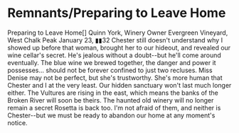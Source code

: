 # Remnants/Preparing to Leave Home

Preparing to Leave Home[]
Quinn York, Winery Owner
Evergreen Vineyard, West Chalk Peak
January 23, ▮▮32
Chester still doesn't understand why I showed up before that woman, brought her to our hideout, and revealed our wine cellar's secret.
He's jealous without a doubt--but he'll come around eventually. The blue wine we brewed together, the danger and power it possesses... should not be forever confined to just two recluses. Miss Denise may not be perfect, but she's trustworthy. She's more human that Chester and I at the very least.
Our hidden sanctuary won't last much longer either. The Vultures are rising in the east, which means the banks of the Broken River will soon be theirs. The haunted old winery will no longer remain a secret Rosetta is back too. I'm not afraid of them, and neither is Chester--but we must be ready to abandon our home at any moment's notice.
